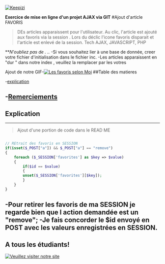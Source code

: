 <a href="www.keepizi.com"><img src="https://www.keepizi.com/wp-content/uploads/2018/08/Logo-Keepizi_violet_mobile.png" title="Keepizi" alt="Keepizi"></a>

**Exercice de mise en ligne d'un projet AJAX via GIT**
#Ajout d'article FAVORIS
>DEs articles apparaissent pour l'utilisateur.
Au clic, l'article est ajouté aux favoris via la session . Lors du déclic l'icone favoris disparait et l'article est enlevé de la session.
>Tech AJAX, JAVASCRIPT, PHP

***N'oubliez pas de . ..*
-Si vous souhaitez lier à une base de donnée, creer votre fichier d'initialisation dans le fichier inc.
-Les articles apparaissent en "dur " dans notre index , veuillez la remplacer par les votres

Ajout de notre GIF-[![Les favoris selon Moi](https://media.giphy.com/media/mVQEwcRpxamnS/giphy.gif)]()
##Table des matieres

-[explication](#explication)

-[Remerciements](#remerciements)
---
## Explication
---
>Ajout d'une portion de code dans le READ ME
```PHP

// REtrait des favoris en SESSION
if(isset($_POST["a"]) && $_POST["a"] == "remove")
{
    foreach ($_SESSION['favorites'] as $key => $value)
    {
        if($id == $value)
        {
        unset($_SESSION['favorites'][$key]);
        }
    }
}
```
-Pour retirer les favoris de ma SESSION je regarde bien que l action demandée est un "remove";
-Je fais concorder le $id envoyé en POST avec les valeurs enregistrées en SESSION.
---
A tous les étudiants!
---
[![Veuillez visiter notre site](https://media.giphy.com/media/KctrWMQ7u9D2du0YmD/giphy.gif)](https://www.keepezi.com)